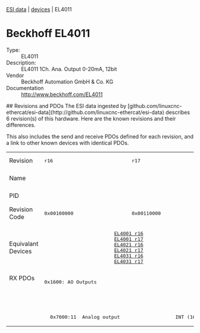 <div class="nav"><a href="/esi-data">ESI data</a> | <a href="/esi-data/devices">devices</a> | EL4011</div>

#  Beckhoff EL4011

<dl>
  <dt>Type:</dt><dd>EL4011</dd>
  <dt>Description:</dt><dd>EL4011 1Ch. Ana. Output 0-20mA, 12bit</dd>
  <dt>Vendor</dt><dd>Beckhoff Automation GmbH & Co. KG</dd>
  <dt>Documentation</dt><dd><a href="http://www.beckhoff.com/EL4011">http://www.beckhoff.com/EL4011</a></dd>
</dl>
## Revisions and PDOs
The ESI data ingested by [github.com/linuxcnc-ethercat/esi-data](http://github.com/linuxcnc-ethercat/esi-data) describes 6 revision(s) of this hardware.  Here are the known revisions and their differences.

This also includes the send and receive PDOs defined for each revision, and a link to other known devices with identical PDOs.

<table>
<tr >
<td class="first">Revision</td>
<td ><pre>r16</pre></td>
<td ><pre>r17</pre></td>
<td ><pre>r18</pre></td>
<td ><pre>r19</pre></td>
<td ><pre>r20</pre></td>
<td ><pre>r21</pre></td>
</tr>
<tr >
<td class="first">Name</td>
<td  colspan=6 align="center"><pre>EL4011 1Ch. Ana. Output 0-20mA, 12bit</pre></td>
</tr>
<tr >
<td class="first">PID</td>
<td  colspan=6 align="center"><pre>0x0fab3052</pre></td>
</tr>
<tr >
<td class="first">Revision Code</td>
<td ><pre>0x00100000</pre></td>
<td ><pre>0x00110000</pre></td>
<td ><pre>0x00120000</pre></td>
<td ><pre>0x00130000</pre></td>
<td ><pre>0x00140000</pre></td>
<td ><pre>0x00150000</pre></td>
</tr>
<tr >
<td class="first">Equivalant Devices</td>
<td  colspan=2 align="center"><pre><a href="EL4001">EL4001 r16</a><br/><a href="EL4001">EL4001 r17</a><br/><a href="EL4021">EL4021 r16</a><br/><a href="EL4021">EL4021 r17</a><br/><a href="EL4031">EL4031 r16</a><br/><a href="EL4031">EL4031 r17</a></pre></td>
<td ><pre><a href="EL4001">EL4001 r18</a><br/><a href="EL4021">EL4021 r18</a><br/><a href="EL4031">EL4031 r18</a></pre></td>
<td  colspan=2 align="center"><pre><a href="EL4001">EL4001 r19</a><br/><a href="EL4001">EL4001 r20</a><br/><a href="EL4021">EL4021 r19</a><br/><a href="EL4021">EL4021 r20</a><br/><a href="EL4021">EL4021 r21</a><br/><a href="EL4031">EL4031 r19</a><br/><a href="EL4031">EL4031 r20</a></pre></td>
<td ><pre><a href="EL4001">EL4001 r21</a><br/><a href="EL4021">EL4021 r22</a><br/><a href="EL4031">EL4031 r21</a></pre></td>
</tr>
<tr class="rxpdo pdosection">
<td class="first" rowspan=3 valign=top>RX PDOs</td>
<td colspan=6 align="left"><pre>0x1600: AO Outputs</pre></td>
<td></td>
</tr>
<tr class="rxpdo">
<td  colspan=2 align="left"></td>
<td ><pre>  0x7000:01  Analog output                   INT (16 bits)</pre></td>
<td  colspan=3 align="left"></td>
</tr>
<tr class="rxpdo">
<td  colspan=2 align="left"><pre>  0x7000:11  Analog output                   INT (16 bits)</pre></td>
<td ></td>
<td  colspan=3 align="left"><pre>  0x7000:11  Analog output                   INT (16 bits)</pre></td>
</tr>
</table>
